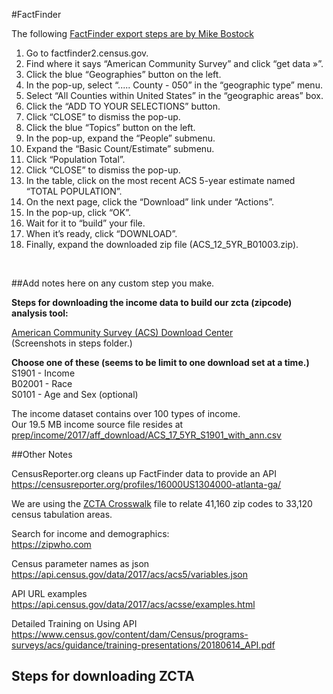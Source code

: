 #FactFinder

The following [FactFinder export steps are by Mike Bostock](https://bost.ocks.org/mike/bubble-map/)  

1. Go to factfinder2.census.gov.  
2. Find where it says “American Community Survey” and click “get data »”.  
3. Click the blue “Geographies” button on the left.  
4. In the pop-up, select “..... County - 050” in the “geographic type” menu.  
5. Select “All Counties within United States” in the “geographic areas” box.  
6. Click the “ADD TO YOUR SELECTIONS” button.  
7. Click “CLOSE” to dismiss the pop-up.  
8. Click the blue “Topics” button on the left.  
9. In the pop-up, expand the “People” submenu.  
10. Expand the “Basic Count/Estimate” submenu.  
11. Click “Population Total”.  
12. Click “CLOSE” to dismiss the pop-up.  
13. In the table, click on the most recent ACS 5-year estimate named “TOTAL POPULATION”.  
14. On the next page, click the “Download” link under “Actions”.  
15. In the pop-up, click “OK”.  
16. Wait for it to “build” your file.  
17. When it’s ready, click “DOWNLOAD”.  
18. Finally, expand the downloaded zip file (ACS_12_5YR_B01003.zip).  
<br>

##Add notes here on any custom step you make.  

<b>Steps for downloading the income data to build our zcta (zipcode) analysis tool:</b>  

[American Community Survey (ACS) Download Center](https://factfinder.census.gov/faces/nav/jsf/pages/download_center.xhtml)  
(Screenshots in steps folder.)

<b>Choose one of these (seems to be limit to one download set at a time.)</b>  
S1901 - Income  
B02001 - Race  
S0101 - Age and Sex (optional)

The income dataset contains over 100 types of income.  
Our 19.5 MB income source file resides at [prep/income/2017/aff_download/ACS_17_5YR_S1901_with_ann.csv](../../../prep/income/2017/aff_download/ACS_17_5YR_S1901_with_ann.csv)



##Other Notes  

CensusReporter.org cleans up FactFinder data to provide an API
https://censusreporter.org/profiles/16000US1304000-atlanta-ga/

We are using the [ZCTA Crosswalk](https://www.census.gov/geo/reference/zctas.html) file to relate 41,160 zip codes to 33,120 census tabulation areas.  

Search for income and demographics:  
https://zipwho.com  

Census parameter names as json  
https://api.census.gov/data/2017/acs/acs5/variables.json  

API URL examples
https://api.census.gov/data/2017/acs/acsse/examples.html  

Detailed Training on Using API  
https://www.census.gov/content/dam/Census/programs-surveys/acs/guidance/training-presentations/20180614_API.pdf  

## Steps for downloading ZCTA